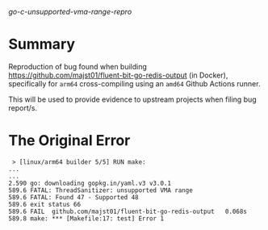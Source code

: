 *go-c-unsupported-vma-range-repro*

# Summary

Reproduction of bug found when building https://github.com/majst01/fluent-bit-go-redis-output (in Docker), specifically for `arm64` cross-compiling using an `amd64` Github Actions runner.

This will be used to provide evidence to upstream projects when filing bug report/s.

# The Original Error

```
 > [linux/arm64 builder 5/5] RUN make:
...
...
2.590 go: downloading gopkg.in/yaml.v3 v3.0.1
589.6 FATAL: ThreadSanitizer: unsupported VMA range
589.6 FATAL: Found 47 - Supported 48
589.6 exit status 66
589.6 FAIL	github.com/majst01/fluent-bit-go-redis-output	0.068s
589.8 make: *** [Makefile:17: test] Error 1
```
